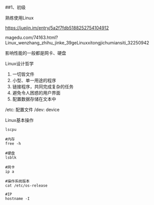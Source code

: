 ##1、初级

熟练使用Linux

https://juejin.im/entry/5a2f7fdb5188252754104912



magedu.com/74163.html?Linux_wenzhang_zhihu_jinke_39geLinuxxitongjichumiansiti_32250942

影响性能的一般都是网卡、硬盘


Linux设计哲学

1. 一切皆文件
2. 小型、单一用途的程序
3. 链接程序，共同完成复杂的任务
4. 避免令人困惑的用户界面
5. 配置数据存储在文本中


/etc: 配置文件
/dev: device



Linux基本操作

```
lscpu

#内存
free -h

#硬盘
lsblk 

#网卡
ip a

#操作系统版本
cat /etc/os-release

#IP
hostname -I
```